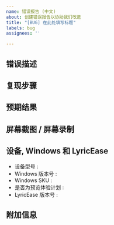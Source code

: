 ```yaml
---
name: 错误报告 (中文)
about: 创建错误报告以协助我们改进
title: "[BUG] 在此处填写标题"
labels: bug
assignees: ''

---
```


<!--
发布 issue 前请先参考这里
1. 搜索其他用户提出的 issue （包括状态为 open 和 closed 的 issue），确保您提出的错误描述信息 / 功能建议没有和其他用户重复；
2. 如果是错误提交，请确保您参考了 https://brandonw3612.github.io/LyricEase/faq.html 中的解决方案。
-->

## 错误描述
<!--请尽量清晰简短地描述您遇到的问题.-->

## 复现步骤
<!--复现该错误的具体步骤. 如果和具体在线资源相关请附上资源链接, 如果和具体设备相关请尽可能详细说明. 
1. 前往 xx 页面
2. 点击 xx 按钮
3. 将页面滚动至 xx 处
4. 错误以 xx 形式呈现-->

## 预期结果
<!--请以清晰简洁的语言描述您预期该行为得到的结果.-->

## 屏幕截图 / 屏幕录制
<!--如果可以, 请附上您复现错误的截图或屏幕录制视频.-->

## 设备, Windows 和 LyricEase
 - 设备型号 <!--按下 Windows+R 组合键，输入 msinfo32，在弹出的对话框中找到 系统型号 (System Model) 所对应的值--> :
 - Windows 版本号 <!--[e.g. Windows 11 22000.x]--> :
 - Windows SKU <!--[e.g. 家庭版 / 专业版]--> :
 - 是否为预览体验计划 <!--[e.g. 是 / 否]--> : 
 - LyricEase 版本号 <!--[e.g. v0.9.91]--> :

## 附加信息
<!--如果有补充说明请写在这里.-->
